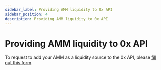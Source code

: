 ```yaml
---
sidebar_label: Providing AMM liquidity to 0x API
sidebar_position: 4
description: Providing AMM liquidity to 0x API
---
```

# Providing AMM liquidity to 0x API

To request to add your AMM as a liquidity source to the 0x API, please [fill out this form](https://docs.google.com/forms/d/e/1FAIpQLSf9Xw5M4I8c2Kw1mTkc5LsucrT\_3pRuJ6O6RRHPPvn9EXL1tQ/viewform).
